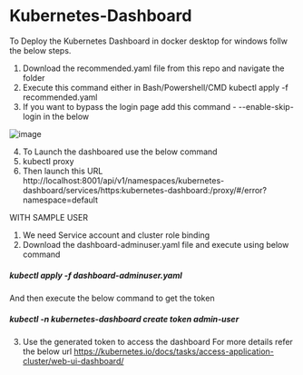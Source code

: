 # Kubernetes-Dashboard
To Deploy the Kubernetes Dashboard in docker desktop for windows follw the below steps.
1. Download the recommended.yaml file from this repo and navigate the folder
2. Execute this command either in Bash/Powershell/CMD
kubectl apply -f recommended.yaml
3. If you want to bypass the login page add this command  - --enable-skip-login in the below

![image](https://user-images.githubusercontent.com/93910728/218376977-c5fca10e-1fe7-4302-b974-4fe772196170.png)


4. To Launch the dashboared use the below command
5. kubectl proxy
6. Then launch this URL http://localhost:8001/api/v1/namespaces/kubernetes-dashboard/services/https:kubernetes-dashboard:/proxy/#/error?namespace=default

WITH SAMPLE USER
1. We need Service account and cluster role binding
2. Download the dashboard-adminuser.yaml file and execute using below command

##### kubectl apply -f dashboard-adminuser.yaml

And then execute the below command to get the token

##### kubectl -n kubernetes-dashboard create token admin-user

3. Use the generated token to access the dashboard
For more details refer the below url
https://kubernetes.io/docs/tasks/access-application-cluster/web-ui-dashboard/
